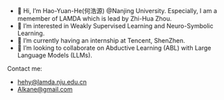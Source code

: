 - 👋 Hi, I’m Hao-Yuan-He(何浩源) @Nanjing University. Especially, I am a memember of LAMDA which is lead by Zhi-Hua Zhou.
- 👀 I’m interested in Weakly Supervised Learning and Neuro-Symbolic Learning.
- 🌱 I’m currently having an internship at Tencent, ShenZhen.
- 💞️ I’m looking to collaborate on Abductive Learning (ABL) with Large Language Models (LLMs).

Contact me: 
- hehy@lamda.nju.edu.cn
- Alkane@gmail.com
<!---
Hao-Yuan-He/Hao-Yuan-He is a ✨ special ✨ repository because its `README.md` (this file) appears on your GitHub profile.
You can click the Preview link to take a look at your changes.
--->
